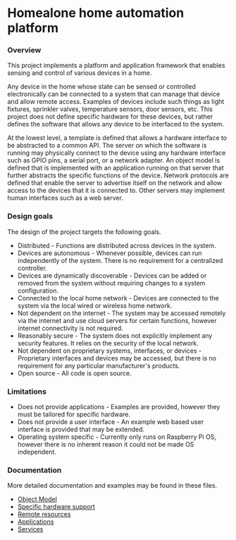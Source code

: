 # Homealone home automation platform

### Overview

This project implements a platform and application framework that enables sensing and control of various devices in a home.

Any device in the home whose state can be sensed or controlled electronically can be connected to a system that can manage that device and allow remote access. Examples of devices include such things as light fixtures, sprinkler valves, temperature sensors, door sensors, etc.  This project does not define specific hardware for these devices, but rather defines the software that allows any device to be interfaced to the system.

At the lowest level, a template is defined that allows a hardware interface to be abstracted to a common API.  The server on which the software is running may physically connect to the device using any hardware interface such as GPIO pins, a serial port, or a network adapter.  An object model is defined that is implemented with an application running on that server that further abstracts the specific functions of the device.  Network protocols are defined that enable the server to advertise itself on the network and allow access to the devices that it is connected to. Other servers may implement human interfaces such as a web server.

### Design goals

The design of the project targets the following goals.

-  Distributed - Functions are distributed across devices in the system.
-  Devices are autonomous - Whenever possible, devices can run independently of the system.  There is no requirement for a centralized controller.
-  Devices are dynamically discoverable - Devices can be added or removed from the system without requiring changes to a system configuration.
-  Connected to the local home network - Devices are connected to the system via the local wired or wireless home network.
-  Not dependent on the internet - The system may be accessed remotely via the internet and use cloud servers for certain functions, however internet connectivity is not required.
-  Reasonably secure - The system does not explicitly implement any security features.  It relies on the security of the local network.
-  Not dependent on proprietary systems, interfaces, or devices - Proprietary interfaces and devices may be accessed, but there is no requirement for any particular manufacturer's products.
-  Open source - All code is open source.

### Limitations

-  Does not provide applications - Examples are provided, however they must be tailored for specific hardware.
-  Does not provide a user interface - An example web based user interface is provided that may be extended.
-  Operating system specific - Currently only runs on Raspberry Pi OS, however there is no inherent reason it could not be made OS independent.

### Documentation

More detailed documentation and examples may be found in these files.

- [Object Model](docs/README.model.md)
- [Specific hardware support](docs/README.resources.md)
- [Remote resources](docs/README.remote.md)
- [Applications](docs/README.apps.md)
- [Services](docs/README.services.md)
